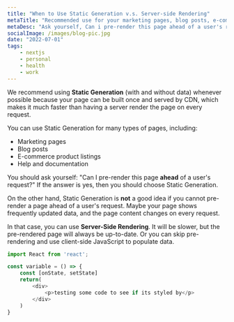 ```yaml
---
title: "When to Use Static Generation v.s. Server-side Rendering"
metaTitle: "Recommended use for your marketing pages, blog posts, e-commerce or your help and documentation"
metaDesc: "Ask yourself, Can i pre-render this page ahead of a user's request? If the answer is yes, then you should choose ..."
socialImage: /images/blog-pic.jpg
date: "2022-07-01"
tags:
    - nextjs
    - personal
    - health
    - work 
---
```


We recommend using **Static Generation** (with and without data) whenever possible because your page can be built once and served by CDN, which makes it much faster than having a server render the page on every request.

You can use Static Generation for many types of pages, including:

- Marketing pages
- Blog posts
- E-commerce product listings
- Help and documentation

You should ask yourself: "Can I pre-render this page **ahead** of a user's request?" If the answer is yes, then you should choose Static Generation.

On the other hand, Static Generation is **not** a good idea if you cannot pre-render a page ahead of a user's request. Maybe your page shows frequently updated data, and the page content changes on every request.

In that case, you can use **Server-Side Rendering**. It will be slower, but the pre-rendered page will always be up-to-date. Or you can skip pre-rendering and use client-side JavaScript to populate data.

```js
import React from 'react';

const variable = () => {
    const [onState, setState] 
    return(
        <div>
            <p>testing some code to see if its styled by</p>
        </div>
    )
}